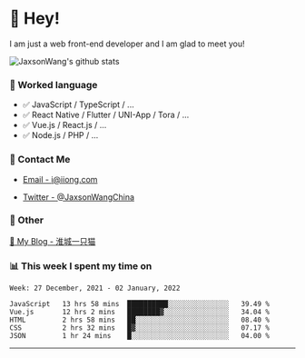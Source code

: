 # 👋 Hey!

I am just a web front-end developer and I am glad to meet you!

![JaxsonWang's github stats](https://github-readme-stats.vercel.app/api?username=JaxsonWang&&show_icons=true&&title_color=1abc9c&&icon_color=1abc9c)


### 📝 Worked language

- ✅ JavaScript / TypeScript / ...
- ✅ React Native / Flutter / UNI-App / Tora / ...
- ✅ Vue.js / React.js / ...
- ✅ Node.js / PHP / ...

### 📮 Contact Me

- [Email - i@iiong.com](mailto:i@iiong.com)

- [Twitter - @JaxsonWangChina](https://twitter.com/JaxsonWangChina)

### 🤪 Other

[📌 My Blog - 淮城一只猫](https://iiong.com)

### 📊 This week I spent my time on

<!--START_SECTION:waka-->
```text
Week: 27 December, 2021 - 02 January, 2022

JavaScript   13 hrs 58 mins  ██████████░░░░░░░░░░░░░░░   39.49 % 
Vue.js       12 hrs 2 mins   ████████▓░░░░░░░░░░░░░░░░   34.04 % 
HTML         2 hrs 58 mins   ██░░░░░░░░░░░░░░░░░░░░░░░   08.40 % 
CSS          2 hrs 32 mins   █▓░░░░░░░░░░░░░░░░░░░░░░░   07.17 % 
JSON         1 hr 24 mins    █░░░░░░░░░░░░░░░░░░░░░░░░   04.00 % 
```
<!--END_SECTION:waka-->

---
